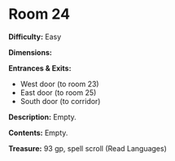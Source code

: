# Room 24

**Difficulty:** Easy

**Dimensions:** 

**Entrances & Exits:**
- West door (to room 23)
- East door (to room 25)
- South door (to corridor)

**Description:**
Empty.

**Contents:**
Empty.

**Treasure:**
93 gp, spell scroll (Read Languages)